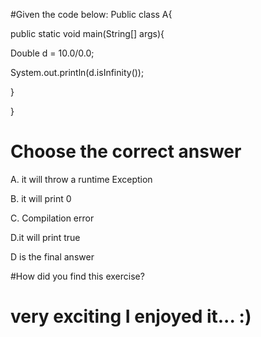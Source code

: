 #Given the code below:
Public class A{ 

public static void main(String[] args){

Double d = 10.0/0.0;

System.out.println(d.isInfinity());

}

}
# Choose the correct answer

A. it will throw a runtime Exception

B. it will print 0

C. Compilation error

D.it will print true

D is the final answer

#How did you find this exercise?

# very exciting I enjoyed it... :)
